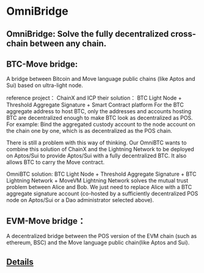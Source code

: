 # OmniBridge

## OmniBridge: Solve the fully decentralized cross-chain between any chain.

## BTC-Move bridge:

A bridge between Bitcoin and Move language public chains (like Aptos and Sui) based on ultra-light node. 

reference project： ChainX and ICP
their solution： BTC Light Node + Threshold Aggregate Signature + Smart Contract platform
For the BTC aggregate address to host BTC, only the addresses and accounts hosting BTC are decentralized enough to make BTC look as decentralized as POS. For example: Bind the aggregated custody account to the node account on the chain one by one, which is as decentralized as the POS chain.

There is still a problem with this way of thinking. Our OmniBTC wants to combine this solution of ChainX and the Lightning Network to be deployed on Aptos/Sui to provide Aptos/Sui with a fully decentralized BTC. It also allows BTC to carry the Move contract.

OmniBTC solution:
BTC Light Node + Threshold Aggregate Signature + BTC Lightning Network + MoveVM
Lightning Network solves the mutual trust problem between Alice and Bob.
We just need to replace Alice with a BTC aggregate signature account (co-hosted by a sufficiently decentralized POS node on Aptos/Sui or a Dao administrator selected above).

## EVM-Move bridge：

A decentralized bridge between the POS version of the EVM chain (such as ethereum, BSC) and the Move language public chain(like Aptos and Sui).

## [Details](https://github.com/OmniBTC/OmniBridge/blob/main/BTC_bridge_solution.md)
